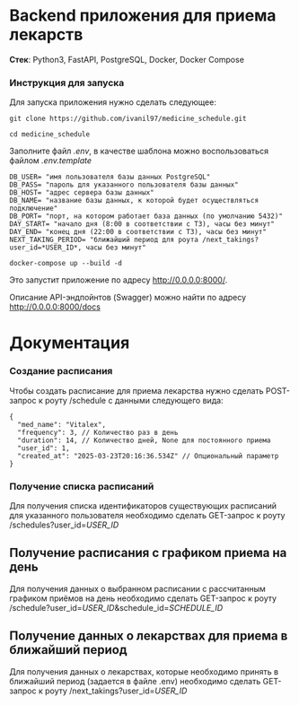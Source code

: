 # Backend приложения для приема лекарств

**Стек**: Python3, FastAPI, PostgreSQL, Docker, Docker Compose

### Инструкция для запуска

Для запуска приложения нужно сделать следующее:

``` 
git clone https://github.com/ivanil97/medicine_schedule.git

cd medicine_schedule
```
Заполните файл *.env*, в качестве шаблона можно воспользоваться файлом *.env.template*
```
DB_USER= "имя пользователя базы данных PostgreSQL"
DB_PASS= "пароль для указанного пользователя базы данных"
DB_HOST= "адрес сервера базы данных"
DB_NAME= "название базы данных, к которой будет осуществляться подключение"
DB_PORT= "порт, на котором работает база данных (по умолчанию 5432)"
DAY_START= "начало дня (8:00 в соответствии с ТЗ), часы без минут"
DAY_END= "конец дня (22:00 в соответствии с ТЗ), часы без минут"
NEXT_TAKING_PERIOD= "ближайший период для роута /next_takings?user_id=*USER_ID*, часы без минут"
```

```
docker-compose up --build -d
```

Это запустит приложение по адресу http://0.0.0.0:8000/.

Описание API-эндпойнтов (Swagger) можно найти по адресу http://0.0.0.0:8000/docs


# Документация

### Создание расписания

Чтобы создать расписание для приема лекарства нужно сделать POST-запрос к роуту /schedule с данными следующего вида:

```
{
  "med_name": "Vitalex",
  "frequency": 3, // Количество раз в день
  "duration": 14, // Количество дней, None для постоянного приема
  "user_id": 1,
  "created_at": "2025-03-23T20:16:36.534Z" // Опциональный параметр
}
```

### Получение списка расписаний

Для получения списка идентификаторов существующих расписаний для указанного пользователя необходимо сделать GET-запрос к роуту /schedules?user_id=*USER_ID*

## Получение расписания с графиком приема на день

Для получения данных о выбранном расписании с рассчитанным графиком приёмов на день необходимо сделать GET-запрос к роуту /schedule?user_id=*USER_ID*&schedule_id=*SCHEDULE_ID*

## Получение данных о лекарствах для приема в ближайший период

Для получения данных о лекарствах, которые необходимо принять в ближайший период (задается в файле .env) необходимо сделать GET-запрос к роуту /next_takings?user_id=*USER_ID*

